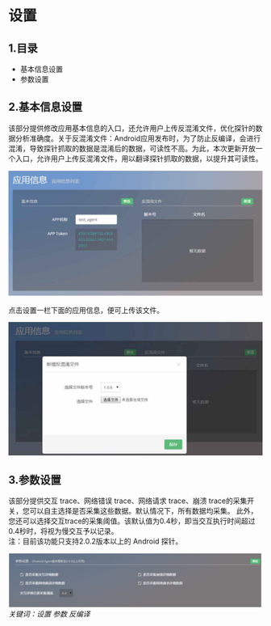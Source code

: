 # 设置

## 1.**目录**
* 基本信息设置
* 参数设置

## 2.**基本信息设置**
该部分提供修改应用基本信息的入口，还允许用户上传反混淆文件，优化探针的数据分析准确度。关于反混淆文件：Android应用发布时，为了防止反编译，会进行混淆，导致探针抓取的数据是混淆后的数据，可读性不高。为此，本次更新开放一个入口，允许用户上传反混淆文件，用以翻译探针抓取的数据，以提升其可读性。

![](1M.jpeg)

点击设置一栏下面的应用信息，便可上传该文件。

![](2M.jpeg)

## 3.**参数设置**
该部分提供交互 trace、网络错误 trace、网络请求 trace、崩溃 trace的采集开关，您可以自主选择是否采集这些数据。默认情况下，所有数据均采集。
此外，您还可以选择交互trace的采集阈值。该默认值为0.4秒，即当交互执行时间超过0.4秒时，将视为慢交互予以记录。         
注：目前该功能只支持2.0.2版本以上的 Android 探针。

![](3M.jpeg)
*关键词：设置  参数 反编译*

